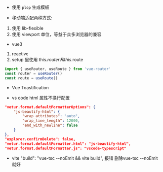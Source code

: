 
- 使用 `plop` 生成模板

- 移动端适配两种方式:
1. 使用 lib-flexible 
2. 使用 viewport 单位，等益于众多浏览器的兼容


- vue3 
1. reactive
2. setup 里使用 this.$router 和 this.$route
```js
import { useRouter, useRoute } from 'vue-router'
const router = useRouter()
const route = useRoute()
```

- Vue Toastification

- vs code html 属性不换行配置

```json
"vetur.format.defaultFormatterOptions": {
    "js-beautify-html": {
        "wrap_attributes": "auto",
        "wrap_line_length": 12000,
        "end_with_newline": false
    }
},
"explorer.confirmDelete": false,
"vetur.format.defaultFormatter.html": "js-beautify-html",
"vetur.format.defaultFormatter.js": "vscode-typescript"
```

- vite 
"build": "vue-tsc --noEmit && vite build", 报错  删除vue-tsc --noEmit 就好